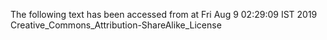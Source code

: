 The following text has been accessed from at Fri Aug 9 02:29:09 IST 2019
Creative_Commons_Attribution-ShareAlike_License
